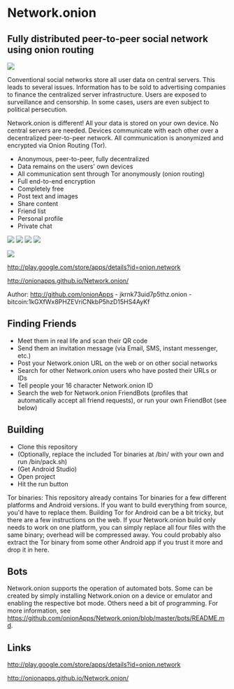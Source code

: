 # Network.onion

## Fully distributed peer-to-peer social network using onion routing

![](https://raw.githubusercontent.com/onionApps/Network.onion/master/gfx/netfungra9.png)

Conventional social networks store all user data on central servers. This leads to several issues. Information has to be sold to advertising companies to finance the centralized server infrastructure. Users are exposed to surveillance and censorship. In some cases, users are even subject to political persecution.

Network.onion is different! All your data is stored on your own device. No central servers are needed. Devices communicate with each other over a decentralized peer-to-peer network. All communication is anonymized and encrypted via Onion Routing (Tor).

- Anonymous, peer-to-peer, fully decentralized
- Data remains on the users' own devices
- All communication sent through Tor anonymously (onion routing)
- Full end-to-end encryption
- Completely free
- Post text and images
- Share content
- Friend list
- Personal profile
- Private chat


![](https://raw.githubusercontent.com/onionApps/Network.onion/master/gfx/s0.png)
![](https://raw.githubusercontent.com/onionApps/Network.onion/master/gfx/s1.png)
![](https://raw.githubusercontent.com/onionApps/Network.onion/master/gfx/s2.png)
![](https://raw.githubusercontent.com/onionApps/Network.onion/master/gfx/s3.png)


![](https://raw.githubusercontent.com/onionApps/Network.onion/master/gfx/network01edit.jpg)



http://play.google.com/store/apps/details?id=onion.network

http://onionapps.github.io/Network.onion/

Author: http://github.com/onionApps - jkrnk73uid7p5thz.onion - bitcoin:1kGXfWx8PHZEVriCNkbP5hzD15HS4AyKf




## Finding Friends
- Meet them in real life and scan their QR code
- Send them an invitation message (via Email, SMS, instant messenger, etc.)
- Post your Network.onion URL on the web or on other social networks
- Search for other Network.onion users who have posted their URLs or IDs
- Tell people your 16 character Network.onion ID
- Search the web for Network.onion FriendBots (profiles that automatically accept all friend requests), or run your own FriendBot (see below)



## Building
- Clone this repository
- (Optionally, replace the included Tor binaries at /bin/ with your own and run /bin/pack.sh)
- (Get Android Studio)
- Open project
- Hit the run button

Tor binaries: This repository already contains Tor binaries for a few different platforms and Android versions. If you want to build everything from source, you'd have to replace them. Building Tor for Android can be a bit tricky, but there are a few instructions on the web. If your Network.onion build only needs to work on one platform, you can simply replace all four files with the same binary; overhead will be compressed away. You could probably also extract the Tor binary from some other Android app if you trust it more and drop it in here. 



## Bots
Network.onion supports the operation of automated bots. Some can be created by simply installing Network.onion on a device or emulator and enabling the respective bot mode. Others need a bit of programming. For more information, see https://github.com/onionApps/Network.onion/blob/master/bots/README.md.




## Links

http://play.google.com/store/apps/details?id=onion.network

http://onionapps.github.io/Network.onion/

